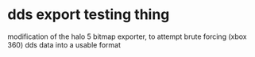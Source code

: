# dds export testing thing

modification of the halo 5 bitmap exporter, to attempt brute forcing (xbox 360) dds data into a usable format

